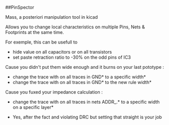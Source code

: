 ##PinSpector

Mass, a posteriori manipulation tool in kicad

Allows you to change local characteristics on multiple
Pins, Nets & Footprints at the same time.


For exemple, this can be usefull to


- hide value on all capacitors or on all transistors
- set paste retraction ratio to -30% on the odd pins of IC3


Cause you didn't put them wide enough and it burns on your last pototype :
- change the trace with on all traces in GND* to a specific width*
- change the trace with on all traces in GND* to the new rule width*


Cause you fuxed your impedance calculation :
- change the trace with on all traces in nets ADDR_.* to a specific width on a specific layer* 


* Yes, after the fact and violating DRC but setting that straight is your job
